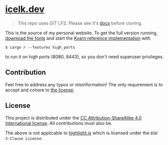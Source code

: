 # [icelk.dev](https://icelk.dev/)

> This repo uses GIT LFS. Please see it's [docs](https://git-lfs.com/) before cloning.

This is the source of my personal website.
To get the full version running, [download the fonts](download-fonts.sh) and start
the [Kvarn reference implementation](https://github.com/Icelk/kvarn-reference) with

```shell
$ cargo r --features high_ports
```

to run it on high ports (8080, 8443), so you don't need superuser privileges.

## Contribution

Feel free to address any typos or misinformation!
The only requirement is to accept and cohere to [the license](#license).

## License

This project is distributed under the [CC Attribution-ShareAlike 4.0 International license](LICENSE).
All contributions must also be.

The above is not applicable to [highlight.js](highlight.js) which is licensed under the `BSD 3-Clause License`.
